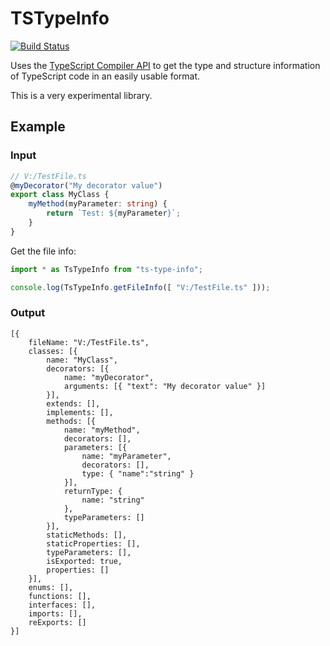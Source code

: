 TSTypeInfo
==========

[![Build Status](https://travis-ci.org/dsherret/ts-type-info.svg)](https://travis-ci.org/dsherret/ts-type-info)

Uses the [TypeScript Compiler API](https://github.com/Microsoft/TypeScript/wiki/Using-the-Compiler-API) to get the type and structure information of TypeScript code in an easily usable format.

This is a very experimental library.

## Example

### Input

```typescript
// V:/TestFile.ts
@myDecorator("My decorator value")
export class MyClass {
    myMethod(myParameter: string) {
        return `Test: ${myParameter}`;
    }
}
```

Get the file info:

```typescript
import * as TsTypeInfo from "ts-type-info";

console.log(TsTypeInfo.getFileInfo([ "V:/TestFile.ts" ]));
```

### Output

```text
[{
    fileName: "V:/TestFile.ts",
    classes: [{
        name: "MyClass",
        decorators: [{
            name: "myDecorator",
            arguments: [{ "text": "My decorator value" }]
        }],
        extends: [],
        implements: [],
        methods: [{
            name: "myMethod",
            decorators: [],
            parameters: [{
                name: "myParameter",
                decorators: [],
                type: { "name":"string" }
            }],
            returnType: {
                name: "string"
            },
            typeParameters: []
        }],
        staticMethods: [],
        staticProperties: [],
        typeParameters: [],
        isExported: true,
        properties: []
    }],
    enums: [],
    functions: [],
    interfaces: [],
    imports: [],
    reExports: []
}]
```
